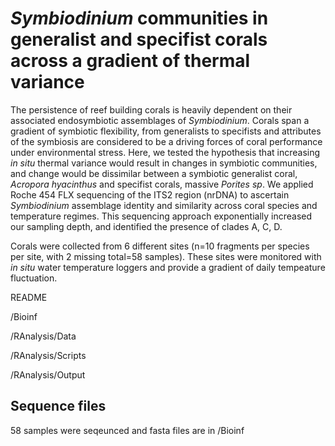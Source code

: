 # _Symbiodinium_ communities in generalist and specifist corals across a gradient of thermal variance

The persistence of reef building corals is heavily dependent on their associated endosymbiotic assemblages of _Symbiodinium_. Corals span a gradient of symbiotic flexibility, from generalists to specifists and attributes of the symbiosis are considered to be a driving forces of coral performance under environmental stress. Here, we tested the hypothesis that increasing _in situ_ thermal variance would result in changes in symbiotic communities, and change would be dissimilar between a symbiotic generalist coral, _Acropora hyacinthus_ and specifist corals, massive _Porites sp_. We applied Roche 454 FLX sequencing of the ITS2 region (nrDNA) to ascertain _Symbiodinium_ assemblage identity and similarity across coral species and temperature regimes. This sequencing approach exponentially increased our sampling depth, and identified the presence of clades A, C, D. 

Corals were collected from 6 different sites (n=10 fragments per species per site, with 2 missing total=58 samples). These sites were monitored with _in situ_ water temperature loggers and provide a gradient of daily tempeature fluctuation.

README

/Bioinf  

/RAnalysis/Data

/RAnalysis/Scripts

/RAnalysis/Output

## Sequence files

58 samples were seqeunced and fasta files are in /Bioinf
